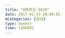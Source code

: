 ```yaml
---
title: “@燕奇玉 @429"
date: 2017-01-23 20:08:01
mCategories: [说说]
type: moment
time: t200801
---
```


<div id="pics-20170123200801"></div>

<script src="/lib/moment/pics.js"></script>
<script>
var data = [
    {"link": "2017-01-23_000000.jpeg", "type": "shuoshuo"}
];
picsRender(data, "pics-20170123200801");
</script>
